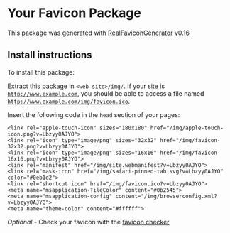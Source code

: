 # Your Favicon Package

This package was generated with [RealFaviconGenerator](https://realfavicongenerator.net/) [v0.16](https://realfavicongenerator.net/change_log#v0.16)

## Install instructions

To install this package:

Extract this package in <code>&lt;web site&gt;/img/</code>. If your site is <code>http://www.example.com</code>, you should be able to access a file named <code>http://www.example.com/img/favicon.ico</code>.

Insert the following code in the `head` section of your pages:

    <link rel="apple-touch-icon" sizes="180x180" href="/img/apple-touch-icon.png?v=Lbzyy0AJYO">
    <link rel="icon" type="image/png" sizes="32x32" href="/img/favicon-32x32.png?v=Lbzyy0AJYO">
    <link rel="icon" type="image/png" sizes="16x16" href="/img/favicon-16x16.png?v=Lbzyy0AJYO">
    <link rel="manifest" href="/img/site.webmanifest?v=Lbzyy0AJYO">
    <link rel="mask-icon" href="/img/safari-pinned-tab.svg?v=Lbzyy0AJYO" color="#0eb1d2">
    <link rel="shortcut icon" href="/img/favicon.ico?v=Lbzyy0AJYO">
    <meta name="msapplication-TileColor" content="#0b2545">
    <meta name="msapplication-config" content="/img/browserconfig.xml?v=Lbzyy0AJYO">
    <meta name="theme-color" content="#ffffff">

*Optional* - Check your favicon with the [favicon checker](https://realfavicongenerator.net/favicon_checker)
